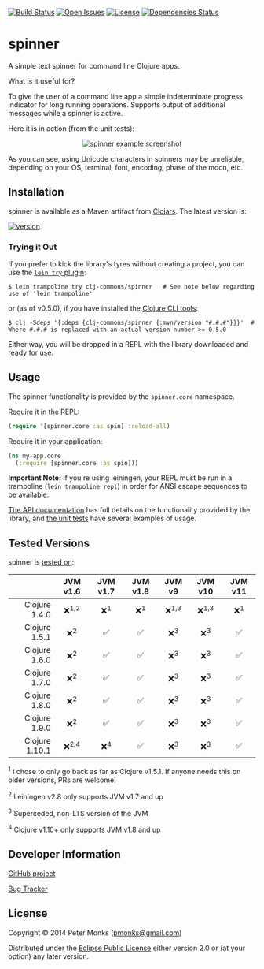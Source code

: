 [![Build Status](https://travis-ci.com/clj-commons/spinner.svg?branch=master)](https://travis-ci.com/clj-commons/spinner)
[![Open Issues](https://img.shields.io/github/issues/clj-commons/spinner.svg)](https://github.com/clj-commons/spinner/issues)
[![License](https://img.shields.io/github/license/clj-commons/spinner.svg)](https://github.com/clj-commons/spinner/blob/master/LICENSE)
[![Dependencies Status](https://versions.deps.co/clj-commons/spinner/status.svg)](https://versions.deps.co/clj-commons/spinner)

# spinner

A simple text spinner for command line Clojure apps.

What is it useful for?

To give the user of a command line app a simple indeterminate progress indicator for long running operations.
Supports output of additional messages while a spinner is active.

Here it is in action (from the unit tests):
<p align="center">
  <img alt="spinner example screenshot" src="https://raw.githubusercontent.com/clj-commons/spinner/master/spinner-demo.gif"/>
</p>

As you can see, using Unicode characters in spinners may be unreliable, depending on your OS, terminal, font, encoding, phase of the moon, etc.

## Installation

spinner is available as a Maven artifact from [Clojars](https://clojars.org/clj-commons/spinner).  The latest version is:

[![version](https://clojars.org/clj-commons/spinner/latest-version.svg)](https://clojars.org/clj-commons/spinner)

### Trying it Out
If you prefer to kick the library's tyres without creating a project, you can use the [`lein try` plugin](https://github.com/rkneufeld/lein-try):

```shell
$ lein trampoline try clj-commons/spinner   # See note below regarding use of 'lein trampoline'
```

or (as of v0.5.0), if you have installed the [Clojure CLI tools](https://clojure.org/guides/getting_started#_clojure_installer_and_cli_tools):

```shell
$ clj -Sdeps '{:deps {clj-commons/spinner {:mvn/version "#.#.#"}}}'  # Where #.#.# is replaced with an actual version number >= 0.5.0
```

Either way, you will be dropped in a REPL with the library downloaded and ready for use.

## Usage

The spinner functionality is provided by the `spinner.core` namespace.

Require it in the REPL:

```clojure
(require '[spinner.core :as spin] :reload-all)
```

Require it in your application:

```clojure
(ns my-app.core
  (:require [spinner.core :as spin]))
```

**Important Note:** if you're using leiningen, your REPL must be run in a trampoline (`lein trampoline repl`) in order for ANSI escape sequences to be available.

[The API documentation](https://clj-commons.github.io/spinner/) has full details on the functionality provided by the library, and [the unit tests](https://github.com/clj-commons/spinner/blob/master/test/spinner/core_test.clj) have several examples of usage.

## Tested Versions

spinner is [tested on](https://travis-ci.com/clj-commons/spinner):

|                | JVM v1.6         | JVM v1.7       | JVM v1.8        | JVM v9           | JVM v10          | JVM v11         |
|           ---: |  :---:           |  :---:         |  :---:          |  :---:           |  :---:           |  :---:          |
| Clojure 1.4.0  | ❌<sup>1,2</sup> | ❌<sup>1</sup> | ❌<sup>1</sup> | ❌<sup>1,3</sup> | ❌<sup>1,3</sup> | ❌<sup>1</sup> |
| Clojure 1.5.1  | ❌<sup>2</sup>   | ✅             | ✅             | ❌<sup>3</sup>   | ❌<sup>3</sup>   | ✅             |
| Clojure 1.6.0  | ❌<sup>2</sup>   | ✅             | ✅             | ❌<sup>3</sup>   | ❌<sup>3</sup>   | ✅             |
| Clojure 1.7.0  | ❌<sup>2</sup>   | ✅             | ✅             | ❌<sup>3</sup>   | ❌<sup>3</sup>   | ✅             |
| Clojure 1.8.0  | ❌<sup>2</sup>   | ✅             | ✅             | ❌<sup>3</sup>   | ❌<sup>3</sup>   | ✅             |
| Clojure 1.9.0  | ❌<sup>2</sup>   | ✅             | ✅             | ❌<sup>3</sup>   | ❌<sup>3</sup>   | ✅             |
| Clojure 1.10.1 | ❌<sup>2,4</sup> | ❌<sup>4</sup> | ✅             | ❌<sup>3</sup>   | ❌<sup>3</sup>   | ✅             |

<sup>1</sup> I chose to only go back as far as Clojure v1.5.1.  If anyone needs this on older versions, PRs are welcome!

<sup>2</sup> Leiningen v2.8 only supports JVM v1.7 and up

<sup>3</sup> Superceded, non-LTS version of the JVM

<sup>4</sup> Clojure v1.10+ only supports JVM v1.8 and up

## Developer Information

[GitHub project](https://github.com/clj-commons/spinner)

[Bug Tracker](https://github.com/clj-commons/spinner/issues)

## License

Copyright © 2014 Peter Monks (pmonks@gmail.com)

Distributed under the [Eclipse Public License](http://www.eclipse.org/legal/epl-v20.html) either version 2.0 or (at your option) any later version.
